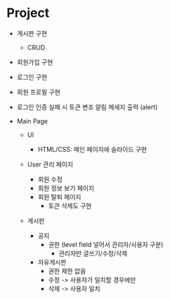 # Project

- 게시판 구현
  - CRUD
- 회원가입 구현
- 로그인 구현
- 회원 프로필 구현
- 로그인 인증 실패 시 토큰 변조 알림 메세지 출력 (alert)

- Main Page

  - UI
    - HTML/CSS: 메인 페이지에 슬라이드 구현
  - User 관리 페이지

    - 회원 수정
    - 회원 정보 보기 페이지
    - 회원 탈퇴 페이지
      - 토큰 삭제도 구현

  - 게시판
    - 공지
      - 권한 (level field 넣어서 관리자/사용자 구분)
        - 관리자만 글쓰기/수정/삭제
    - 자유게시판
      - 권한 제한 없음
      - 수정 -> 사용자가 일치할 경우에만
      - 삭제 -> 사용자 일치
